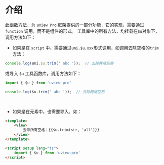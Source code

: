 # 介绍

<demo-model url="/pages/example/js"></demo-model>


此函数方法，为 `uView Pro` 框架提供的一部分功能，它的实现，需要通过 `function` 调用，而不是组件的形式。 
工具库中的所有方法，均挂载在`$u`对象下，调用方法如下：
- 如果是在 `script` 中，需要通过`uni.$u.xxx`形式调用，如调用去除空格的`trim`方法：

```js
console.log(uni.$u.trim(' abc '));	// 去除两端空格
```

或导入 `$u` 工具函数库，调用方法如下：

```js
import { $u } from 'uview-pro'

console.log($u.trim(' abc '));	// 去除两端空格
```

<br>

- 如果是在元素中，也需要导入，如：

```html
<template>
	<view>
		去除所有空格：{{$u.trim(str, 'all')}}
	</view>
</template>

<script setup lang="ts">
	import { $u } from 'uview-pro'
</script>
```